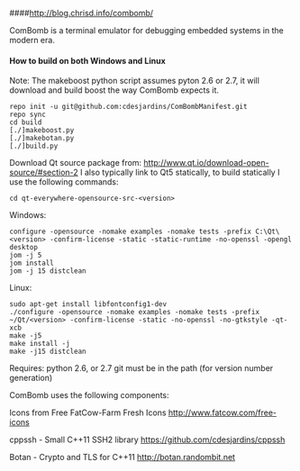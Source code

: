 ####http://blog.chrisd.info/combomb/

ComBomb is a terminal emulator for debugging embedded systems in the modern era.

#### How to build on both Windows and Linux

Note: The makeboost python script assumes pyton 2.6 or 2.7, it will download and build boost the way ComBomb expects it.
```
repo init -u git@github.com:cdesjardins/ComBombManifest.git
repo sync
cd build
[./]makeboost.py
[./]makebotan.py
[./]build.py
```

Download Qt source package from: http://www.qt.io/download-open-source/#section-2
I also typically link to Qt5 statically, to build statically I use the following commands:

```
cd qt-everywhere-opensource-src-<version>
```

Windows:
```
configure -opensource -nomake examples -nomake tests -prefix C:\Qt\<version> -confirm-license -static -static-runtime -no-openssl -opengl desktop
jom -j 5
jom install
jom -j 15 distclean
```

Linux:
```
sudo apt-get install libfontconfig1-dev
./configure -opensource -nomake examples -nomake tests -prefix ~/Qt/<version> -confirm-license -static -no-openssl -no-gtkstyle -qt-xcb
make -j5
make install -j
make -j15 distclean
```

Requires:
python 2.6, or 2.7
git must be in the path (for version number generation)

ComBomb uses the following components:

Icons from Free FatCow-Farm Fresh Icons
http://www.fatcow.com/free-icons

cppssh - Small C++11 SSH2 library
https://github.com/cdesjardins/cppssh

Botan - Crypto and TLS for C++11 http://botan.randombit.net
